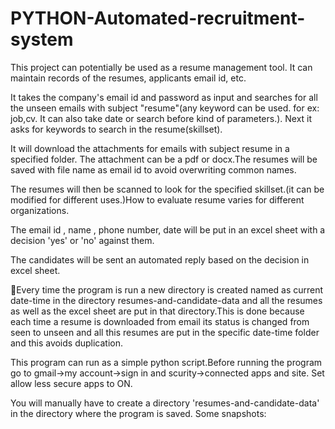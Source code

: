 # PYTHON-Automated-recruitment-system
This project can potentially be used as a resume management tool. It can maintain records of the resumes, applicants email id, etc.

It takes the company's email id and password as input and searches for all the unseen emails with subject "resume"(any keyword can be used. for ex: job,cv. It can also take date or search before kind of parameters.). Next it asks for keywords to search in the resume(skillset).

It will download the attachments for emails with subject resume in a specified folder. The attachment can be a pdf or docx.The resumes will be saved with file name as email id to avoid overwriting common names.

The resumes will then be scanned to look for the specified skillset.(it can be modified for different uses.)How to evaluate resume varies for different organizations.

The email id , name , phone number, date will be put in an excel sheet with a decision 'yes' or 'no' against them.

The candidates will be sent an automated reply based on the decision in excel sheet.

Every time the program is run a new directory is created named as current date-time in the directory resumes-and-candidate-data and all the resumes as well as the excel sheet are put in that directory.This is done because each time a resume is downloaded from email its status is changed from seen to unseen and all this resumes are put in the specific date-time folder and this avoids duplication.

This program can run as a simple python script.Before running the program go to 
gmail->my account->sign in and scurity->connected apps and site. Set allow less secure apps to ON.

You will manually have to create a directory 'resumes-and-candidate-data' in the directory where the program is saved.
Some snapshots:

 
